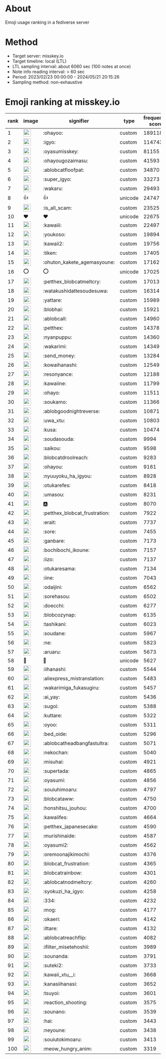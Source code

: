 # About
Emoji usage ranking in a fediverse server

# Method
- Target server: misskey.io
- Target timeline: local (LTL)
- LTL sampling interval: about 6060 sec (100 notes at once)
- Note info reading interval: > 60 sec
- Period: 2023/02/23 00:00:00 - 2024/05/21 20:15:26 
- Sampling method: non-exhaustive

# Emoji ranking at misskey.io

|rank|image|signifier|type|frequency score|
|----|----|----|----|----|
|1|<img height="24" src="https://misskey.io/emoji/ohayoo.webp">|:ohayoo:|custom|189118|
|2|<img height="24" src="https://misskey.io/emoji/igyo.webp">|:igyo:|custom|114743|
|3|<img height="24" src="https://misskey.io/emoji/oyasumisskey.webp">|:oyasumisskey:|custom|81155|
|4|<img height="24" src="https://misskey.io/emoji/ohayougozaimasu.webp">|:ohayougozaimasu:|custom|41593|
|5|<img height="24" src="https://misskey.io/emoji/ablobcatfloofpat.webp">|:ablobcatfloofpat:|custom|34870|
|6|<img height="24" src="https://misskey.io/emoji/super_igyo.webp">|:super_igyo:|custom|33273|
|7|<img height="24" src="https://misskey.io/emoji/wakaru.webp">|:wakaru:|custom|29493|
|8|👍|👍|unicode|24747|
|9|<img height="24" src="https://misskey.io/emoji/is_all_scam.webp">|:is_all_scam:|custom|23525|
|10|❤|❤|unicode|22675|
|11|<img height="24" src="https://misskey.io/emoji/kawaiii.webp">|:kawaiii:|custom|22497|
|12|<img height="24" src="https://misskey.io/emoji/youkoso.webp">|:youkoso:|custom|19894|
|13|<img height="24" src="https://misskey.io/emoji/kawaii2.webp">|:kawaii2:|custom|19756|
|14|<img height="24" src="https://misskey.io/emoji/tiken.webp">|:tiken:|custom|17405|
|15|<img height="24" src="https://misskey.io/emoji/ohuton_kakete_agemasyoune.webp">|:ohuton_kakete_agemasyoune:|custom|17162|
|16|⭕|⭕|unicode|17025|
|17|<img height="24" src="https://misskey.io/emoji/petthex_blobcatmeltcry.webp">|:petthex_blobcatmeltcry:|custom|17013|
|18|<img height="24" src="https://misskey.io/emoji/watakushidattesoudesuwa.webp">|:watakushidattesoudesuwa:|custom|16314|
|19|<img height="24" src="https://misskey.io/emoji/yattare.webp">|:yattare:|custom|15989|
|20|<img height="24" src="https://misskey.io/emoji/blobhai.webp">|:blobhai:|custom|15921|
|21|<img height="24" src="https://misskey.io/emoji/ablobcall.webp">|:ablobcall:|custom|14960|
|22|<img height="24" src="https://misskey.io/emoji/petthex.webp">|:petthex:|custom|14378|
|23|<img height="24" src="https://misskey.io/emoji/nyanpuppu.webp">|:nyanpuppu:|custom|14360|
|24|<img height="24" src="https://misskey.io/emoji/wakarimi.webp">|:wakarimi:|custom|14349|
|25|<img height="24" src="https://misskey.io/emoji/send_money.webp">|:send_money:|custom|13284|
|26|<img height="24" src="https://misskey.io/emoji/kowaihanashi.webp">|:kowaihanashi:|custom|12549|
|27|<img height="24" src="https://misskey.io/emoji/resonyance.webp">|:resonyance:|custom|12188|
|28|<img height="24" src="https://misskey.io/emoji/kawaiine.webp">|:kawaiine:|custom|11799|
|29|<img height="24" src="https://misskey.io/emoji/ohayo.webp">|:ohayo:|custom|11511|
|30|<img height="24" src="https://misskey.io/emoji/soukamo.webp">|:soukamo:|custom|11366|
|31|<img height="24" src="https://misskey.io/emoji/ablobgoodnightreverse.webp">|:ablobgoodnightreverse:|custom|10871|
|32|<img height="24" src="https://misskey.io/emoji/uwa_xtu.webp">|:uwa_xtu:|custom|10803|
|33|<img height="24" src="https://misskey.io/emoji/kusa.webp">|:kusa:|custom|10474|
|34|<img height="24" src="https://misskey.io/emoji/soudasouda.webp">|:soudasouda:|custom|9994|
|35|<img height="24" src="https://misskey.io/emoji/saikou.webp">|:saikou:|custom|9598|
|36|<img height="24" src="https://misskey.io/emoji/blobcatdroolreach.webp">|:blobcatdroolreach:|custom|9283|
|37|<img height="24" src="https://misskey.io/emoji/ohayou.webp">|:ohayou:|custom|9161|
|38|<img height="24" src="https://misskey.io/emoji/nyuuyoku_ha_igyou.webp">|:nyuuyoku_ha_igyou:|custom|8928|
|39|<img height="24" src="https://misskey.io/emoji/otukarefes.webp">|:otukarefes:|custom|8418|
|40|<img height="24" src="https://misskey.io/emoji/umasou.webp">|:umasou:|custom|8231|
|41|<img height="24" src="https://misskey.io/emoji/a.webp">|:a:|custom|8070|
|42|<img height="24" src="https://misskey.io/emoji/petthex_blobcat_frustration.webp">|:petthex_blobcat_frustration:|custom|7922|
|43|<img height="24" src="https://misskey.io/emoji/erait.webp">|:erait:|custom|7737|
|44|<img height="24" src="https://misskey.io/emoji/sore.webp">|:sore:|custom|7455|
|45|<img height="24" src="https://misskey.io/emoji/ganbare.webp">|:ganbare:|custom|7173|
|46|<img height="24" src="https://misskey.io/emoji/bochibochi_ikoune.webp">|:bochibochi_ikoune:|custom|7157|
|47|<img height="24" src="https://misskey.io/emoji/iizo.webp">|:iizo:|custom|7137|
|48|<img height="24" src="https://misskey.io/emoji/otukaresama.webp">|:otukaresama:|custom|7134|
|49|<img height="24" src="https://misskey.io/emoji/iine.webp">|:iine:|custom|7043|
|50|<img height="24" src="https://misskey.io/emoji/odaijini.webp">|:odaijini:|custom|6562|
|51|<img height="24" src="https://misskey.io/emoji/sorehasou.webp">|:sorehasou:|custom|6502|
|52|<img height="24" src="https://misskey.io/emoji/doecchi.webp">|:doecchi:|custom|6277|
|53|<img height="24" src="https://misskey.io/emoji/blobcozynap.webp">|:blobcozynap:|custom|6135|
|54|<img height="24" src="https://misskey.io/emoji/tashikani.webp">|:tashikani:|custom|6023|
|55|<img height="24" src="https://misskey.io/emoji/soudane.webp">|:soudane:|custom|5967|
|56|<img height="24" src="https://misskey.io/emoji/ne.webp">|:ne:|custom|5823|
|57|<img height="24" src="https://misskey.io/emoji/aruaru.webp">|:aruaru:|custom|5673|
|58|🎉|🎉|unicode|5627|
|59|<img height="24" src="https://misskey.io/emoji/iihanashi.webp">|:iihanashi:|custom|5544|
|60|<img height="24" src="https://misskey.io/emoji/aliexpress_mistranslation.webp">|:aliexpress_mistranslation:|custom|5483|
|61|<img height="24" src="https://misskey.io/emoji/wakarimiga_fukasugiru.webp">|:wakarimiga_fukasugiru:|custom|5457|
|62|<img height="24" src="https://misskey.io/emoji/ai_yay.webp">|:ai_yay:|custom|5436|
|63|<img height="24" src="https://misskey.io/emoji/sugoi.webp">|:sugoi:|custom|5388|
|64|<img height="24" src="https://misskey.io/emoji/kuttare.webp">|:kuttare:|custom|5322|
|65|<img height="24" src="https://misskey.io/emoji/oyoo.webp">|:oyoo:|custom|5311|
|66|<img height="24" src="https://misskey.io/emoji/bed_oide.webp">|:bed_oide:|custom|5296|
|67|<img height="24" src="https://misskey.io/emoji/ablobcatheadbangfastultra.webp">|:ablobcatheadbangfastultra:|custom|5071|
|68|<img height="24" src="https://misskey.io/emoji/nekochan.webp">|:nekochan:|custom|5040|
|69|<img height="24" src="https://misskey.io/emoji/misuhai.webp">|:misuhai:|custom|4921|
|70|<img height="24" src="https://misskey.io/emoji/supertada.webp">|:supertada:|custom|4865|
|71|<img height="24" src="https://misskey.io/emoji/oyasumi.webp">|:oyasumi:|custom|4856|
|72|<img height="24" src="https://misskey.io/emoji/souiuhimoaru.webp">|:souiuhimoaru:|custom|4797|
|73|<img height="24" src="https://misskey.io/emoji/blobcataww.webp">|:blobcataww:|custom|4750|
|74|<img height="24" src="https://misskey.io/emoji/honshitsu_jouhou.webp">|:honshitsu_jouhou:|custom|4700|
|75|<img height="24" src="https://misskey.io/emoji/kawaiifes.webp">|:kawaiifes:|custom|4664|
|76|<img height="24" src="https://misskey.io/emoji/petthex_japanesecake.webp">|:petthex_japanesecake:|custom|4590|
|77|<img height="24" src="https://misskey.io/emoji/murishinaide.webp">|:murishinaide:|custom|4587|
|78|<img height="24" src="https://misskey.io/emoji/oyasumi2.webp">|:oyasumi2:|custom|4562|
|79|<img height="24" src="https://misskey.io/emoji/oremoonajikimochi.webp">|:oremoonajikimochi:|custom|4376|
|80|<img height="24" src="https://misskey.io/emoji/blobcat_frustration.webp">|:blobcat_frustration:|custom|4365|
|81|<img height="24" src="https://misskey.io/emoji/blobcatrainbow.webp">|:blobcatrainbow:|custom|4301|
|82|<img height="24" src="https://misskey.io/emoji/ablobcatnodmeltcry.webp">|:ablobcatnodmeltcry:|custom|4260|
|83|<img height="24" src="https://misskey.io/emoji/syokuzi_ha_igyo.webp">|:syokuzi_ha_igyo:|custom|4258|
|84|<img height="24" src="https://misskey.io/emoji/334.webp">|:334:|custom|4232|
|85|<img height="24" src="https://misskey.io/emoji/mog.webp">|:mog:|custom|4177|
|86|<img height="24" src="https://misskey.io/emoji/okaeri.webp">|:okaeri:|custom|4142|
|87|<img height="24" src="https://misskey.io/emoji/ittare.webp">|:ittare:|custom|4132|
|88|<img height="24" src="https://misskey.io/emoji/ablobcatreachflip.webp">|:ablobcatreachflip:|custom|4082|
|89|<img height="24" src="https://misskey.io/emoji/ifilter_misetehoshii.webp">|:ifilter_misetehoshii:|custom|3989|
|90|<img height="24" src="https://misskey.io/emoji/sounanda.webp">|:sounanda:|custom|3791|
|91|<img height="24" src="https://misskey.io/emoji/suteki2.webp">|:suteki2:|custom|3733|
|92|<img height="24" src="https://misskey.io/emoji/kawaii_xtu__i.webp">|:kawaii_xtu__i:|custom|3668|
|93|<img height="24" src="https://misskey.io/emoji/kanasiihanasi.webp">|:kanasiihanasi:|custom|3652|
|94|<img height="24" src="https://misskey.io/emoji/tsuyoi.webp">|:tsuyoi:|custom|3601|
|95|<img height="24" src="https://misskey.io/emoji/reaction_shooting.webp">|:reaction_shooting:|custom|3575|
|96|<img height="24" src="https://misskey.io/emoji/sounano.webp">|:sounano:|custom|3539|
|97|<img height="24" src="https://misskey.io/emoji/hai.webp">|:hai:|custom|3443|
|98|<img height="24" src="https://misskey.io/emoji/neyoune.webp">|:neyoune:|custom|3438|
|99|<img height="24" src="https://misskey.io/emoji/souiutokimoaru.webp">|:souiutokimoaru:|custom|3413|
|100|<img height="24" src="https://misskey.io/emoji/meow_hungry_anim.webp">|:meow_hungry_anim:|custom|3319|
